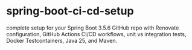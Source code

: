 # spring-boot-ci-cd-setup

complete setup for your Spring Boot 3.5.6 GitHub repo with Renovate configuration, GitHub Actions CI/CD workflows, unit vs integration tests, Docker Testcontainers, Java 25, and Maven.
